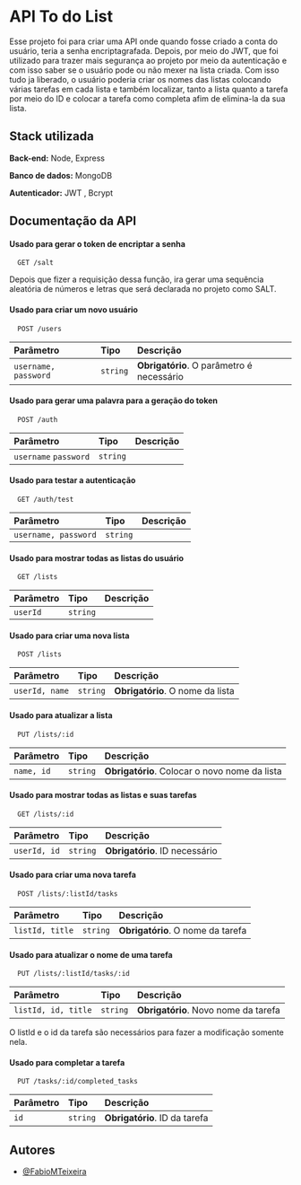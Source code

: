 
# API To do List

Esse projeto foi para criar uma API
onde quando fosse criado a conta do usuário, teria a senha
encriptagrafada. Depois, por meio do JWT, que foi utilizado para 
trazer mais segurança ao projeto por meio da autenticação e com
isso saber se o usuário pode ou não mexer na lista criada.
Com isso tudo ja liberado, o usuário poderia criar os nomes das listas
colocando várias tarefas em cada lista e também localizar, 
tanto a lista quanto a tarefa por meio do ID e colocar a tarefa como
completa afim de elimina-la da sua lista.


## Stack utilizada

**Back-end:** Node, Express

**Banco de dados:** MongoDB

**Autenticador:** JWT , Bcrypt


## Documentação da API

#### Usado para gerar o token de encriptar a senha

```http
  GET /salt
```
Depois que fizer a requisição dessa função, ira gerar uma sequência
aleatória de números e letras que será declarada no projeto como SALT.

#### Usado para criar um novo usuário

```http
  POST /users
```

| Parâmetro   | Tipo       | Descrição                                   |
| :---------- | :--------- | :------------------------------------------ |
| `username, password`      | `string` | **Obrigatório**. O parâmetro é necessário |

#### Usado para gerar uma palavra para a geração do token
```http
  POST /auth
```

| Parâmetro   | Tipo       | Descrição                                   |
| :---------- | :--------- | :------------------------------------------ |
| `username` `password`| `string` |  |

#### Usado para testar a autenticação

```http
  GET /auth/test
```

| Parâmetro   | Tipo       | Descrição                                   |
| :---------- | :--------- | :------------------------------------------ |
| `username, password`      | `string` |  |

#### Usado para mostrar todas as listas do usuário

```http
  GET /lists
```

| Parâmetro   | Tipo       | Descrição                                   |
| :---------- | :--------- | :------------------------------------------ |
| `userId`      | `string` |  |

#### Usado para criar uma nova lista

```http
  POST /lists
```

| Parâmetro   | Tipo       | Descrição                                   |
| :---------- | :--------- | :------------------------------------------ |
| `userId, name`      | `string` | **Obrigatório**. O nome da lista  |

#### Usado para atualizar a lista

```http
  PUT /lists/:id
```

| Parâmetro   | Tipo       | Descrição                                   |
| :---------- | :--------- | :------------------------------------------ |
| `name, id`| `string` | **Obrigatório**. Colocar o novo nome da lista  |


#### Usado para mostrar todas as listas e suas tarefas

```http
  GET /lists/:id
```

| Parâmetro   | Tipo       | Descrição                                   |
| :---------- | :--------- | :------------------------------------------ |
| `userId, id`      | `string` | **Obrigatório**. ID necessário |

#### Usado para criar uma nova tarefa

```http
  POST /lists/:listId/tasks
```

| Parâmetro   | Tipo       | Descrição                                   |
| :---------- | :--------- | :------------------------------------------ |
| `listId, title`      | `string` | **Obrigatório**. O nome da tarefa  |

#### Usado para atualizar o nome de uma tarefa 

```http
  PUT /lists/:listId/tasks/:id
```

| Parâmetro   | Tipo       | Descrição                                   |
| :---------- | :--------- | :------------------------------------------ |
| `listId, id, title`      | `string` | **Obrigatório**. Novo nome da tarefa  |

O listId e o id da tarefa são necessários para fazer a modificação somente
nela.

#### Usado para completar a tarefa 

```http
  PUT /tasks/:id/completed_tasks
```

| Parâmetro   | Tipo       | Descrição                                   |
| :---------- | :--------- | :------------------------------------------ |
| `id`      | `string` | **Obrigatório**. ID da tarefa  |



## Autores

- [@FabioMTeixeira](https://github.com/FabioMTeixeira)

